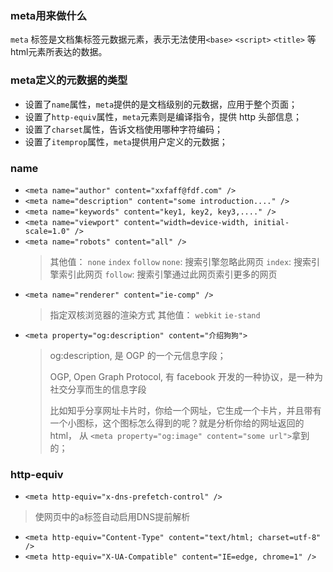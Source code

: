 ### meta用来做什么
`meta` 标签是文档集标签元数据元素，表示无法使用`<base>` `<script>` `<title>` 等html元素所表达的数据。


### meta定义的元数据的类型
* 设置了`name`属性，`meta`提供的是文档级别的元数据，应用于整个页面；
* 设置了`http-equiv`属性，`meta`元素则是编译指令，提供 http 头部信息；
* 设置了`charset`属性，告诉文档使用哪种字符编码；
* 设置了`itemprop`属性，`meta`提供用户定义的元数据；


### name
* `<meta name="author" content="xxfaff@fdf.com" />`
* `<meta name="description" content="some introduction...." />`
* `<meta name="keywords" content="key1, key2, key3,...." />`
* `<meta name="viewport" content="width=device-width, initial-scale=1.0" />`
* `<meta name="robots" content="all" />`
    > 其他值： `none`  `index`  `follow`
    > `none`: 搜索引擎忽略此网页
    > `index`: 搜索引擎索引此网页
    > `follow`: 搜索引擎通过此网页索引更多的网页
* `<meta name="renderer" content="ie-comp" />`
    > 指定双核浏览器的渲染方式
    > 其他值： `webkit` `ie-stand`
* `<meta property="og:description" content="介绍狗狗">`
    > og:description, 是 OGP 的一个元信息字段；
    >
    > OGP, Open Graph Protocol, 有 facebook 开发的一种协议，是一种为社交分享而生的信息字段
    >
    > 比如知乎分享网址卡片时，你给一个网址，它生成一个卡片，并且带有一个小图标，这个图标怎么得到的呢？就是分析你给的网址返回的html， 从 `<meta property="og:image" content="some url">`拿到的；

### http-equiv
* `<meta http-equiv="x-dns-prefetch-control" />`
> 使网页中的a标签自动启用DNS提前解析
* `<meta http-equiv="Content-Type" content="text/html; charset=utf-8" />`
* `<meta http-equiv="X-UA-Compatible" content="IE=edge, chrome=1" />`